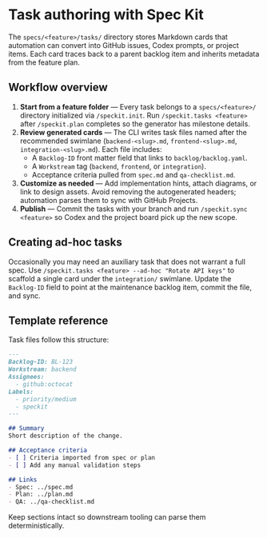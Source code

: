 # Task authoring with Spec Kit

The `specs/<feature>/tasks/` directory stores Markdown cards that automation can
convert into GitHub issues, Codex prompts, or project items. Each card traces
back to a parent backlog item and inherits metadata from the feature plan.

## Workflow overview

1. **Start from a feature folder** — Every task belongs to a `specs/<feature>/`
   directory initialized via `/speckit.init`. Run `/speckit.tasks <feature>`
   after `/speckit.plan` completes so the generator has milestone details.
2. **Review generated cards** — The CLI writes task files named after the
   recommended swimlane (`backend-<slug>.md`, `frontend-<slug>.md`,
   `integration-<slug>.md`). Each file includes:
   - A `Backlog-ID` front matter field that links to `backlog/backlog.yaml`.
   - A `Workstream` tag (`backend`, `frontend`, or `integration`).
   - Acceptance criteria pulled from `spec.md` and `qa-checklist.md`.
3. **Customize as needed** — Add implementation hints, attach diagrams, or link
   to design assets. Avoid removing the autogenerated headers; automation parses
   them to sync with GitHub Projects.
4. **Publish** — Commit the tasks with your branch and run `/speckit.sync
   <feature>` so Codex and the project board pick up the new scope.

## Creating ad-hoc tasks

Occasionally you may need an auxiliary task that does not warrant a full spec.
Use `/speckit.tasks <feature> --ad-hoc "Rotate API keys"` to scaffold a single
card under the `integration/` swimlane. Update the `Backlog-ID` field to point
at the maintenance backlog item, commit the file, and sync.

## Template reference

Task files follow this structure:

```markdown
---
Backlog-ID: BL-123
Workstream: backend
Assignees:
  - github:octocat
Labels:
  - priority/medium
  - speckit
---

## Summary
Short description of the change.

## Acceptance criteria
- [ ] Criteria imported from spec or plan
- [ ] Add any manual validation steps

## Links
- Spec: ../spec.md
- Plan: ../plan.md
- QA: ../qa-checklist.md
```

Keep sections intact so downstream tooling can parse them deterministically.
